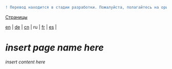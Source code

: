 ```diff
! Перевод находится в стадии разработки. Пожалуйста, полагайтесь на оригинальную версию на английском языке.
```

[Страницы](https://github.com/syncloud/docs/blob/master/ru/index.md#Страницы)

[en](https://github.com/syncloud/platform/wiki/Custom-domain) | 
[de](https://github.com/syncloud/docs/blob/master/de/content/Custom-domain.md) | 
[cn](https://github.com/syncloud/docs/blob/master/cn/content/Custom-domain.md) | 
ru | 
[fr](https://github.com/syncloud/docs/blob/master/fr/content/Custom-domain.md) | 
[es](https://github.com/syncloud/docs/blob/master/es/content/Custom-domain.md) | 

# *insert page name here*

*insert content here*
